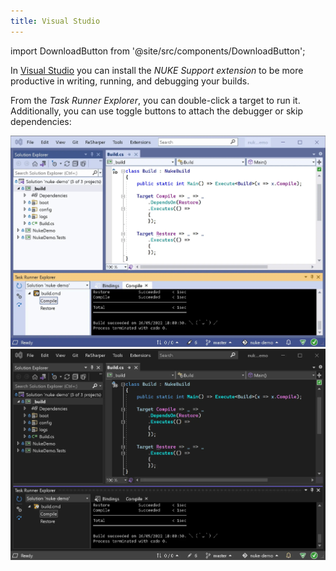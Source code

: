 ```yaml
---
title: Visual Studio
---
```


import DownloadButton from '@site/src/components/DownloadButton';

<DownloadButton
    url="/download/visual-studio"
    event="ICIIXSN5" />

In [Visual Studio](https://visualstudio.microsoft.com/) you can install the _NUKE Support extension_ to be more productive in writing, running, and debugging your builds.

From the _Task Runner Explorer_, you can double-click a target to run it. Additionally, you can use toggle buttons to attach the debugger or skip dependencies:

![Visual Studio](visual-studio-light.webp#gh-light-mode-only)
![Visual Studio](visual-studio-dark.webp#gh-dark-mode-only)
